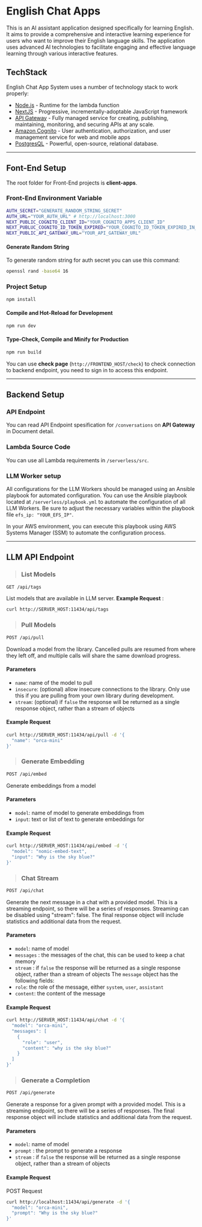 # English Chat Apps
This is an AI assistant application designed specifically for learning English. It aims to provide a comprehensive and interactive learning experience for users who want to improve their English language skills. The application uses advanced AI technologies to facilitate engaging and effective language learning through various interactive features.

## TechStack

English Chat App System uses a number of technology stack to work properly:
- [Node.js](https://nodejs.org/) - Runtime for the lambda function
- [NextJS](https://nextjs.org/) - Progressive, incrementally-adoptable JavaScript framework
- [API Gateway](https://aws.amazon.com/api-gateway/) - Fully managed service for creating, publishing, maintaining, monitoring, and securing APIs at any scale.
- [Amazon Cognito](https://aws.amazon.com/pm/cognito/) - User authentication, authorization, and user management service for web and mobile apps
- [PostgresQL](https://www.postgresql.org) - Powerful, open-source, relational database.

<hr>

## Font-End Setup
The root folder for Front-End projects is **client-apps**.
### Front-End Environment Variable

```sh
AUTH_SECRET="GENERATE_RANDOM_STRING_SECRET"
AUTH_URL="YOUR_AUTH_URL" # http://localhost:3000
NEXT_PUBLIC_COGNITO_CLIENT_ID="YOUR_COGNITO_APPS_CLIENT_ID"
NEXT_PUBLUC_COGNITO_ID_TOKEN_EXPIRED="YOUR_COGNITO_ID_TOKEN_EXPIRED_IN_MINUTES" # 10
NEXT_PUBLIC_API_GATEWAY_URL="YOUR_API_GATEWAY_URL"
```

#### Generate Random String
To generate random string for auth secret you can use this command:
```sh
openssl rand -base64 16
```

### Project Setup

```sh
npm install
```

#### Compile and Hot-Reload for Development

```sh
npm run dev
```

#### Type-Check, Compile and Minify for Production

```sh
npm run build
```

You can use **check page** (`http://FRONTEND_HOST/check`) to check connection to backend endpoint, you need to sign in to access this endpoint.
<hr>

## Backend Setup

### API Endpoint
You can read API Endpoint spesification for `/conversations` on **API Gateway** in Document detail.

### Lambda Source Code
You can use all Lambda requirements in `/serverless/src`.

### LLM Worker setup
All configurations for the LLM Workers should be managed using an Ansible playbook for automated configuration. You can use the Ansible playbook located at `/serverless/playbook.yml` to automate the configuration of all LLM Workers. Be sure to adjust the necessary variables within the playbook file `efs_ip: "YOUR_EFS_IP"`.

In your AWS environment, you can execute this playbook using AWS Systems Manager (SSM) to automate the configuration process.

<hr>

## **LLM API Endpoint**
> ### List Models
```sh
GET /api/tags
```
List models that are available in LLM server. **Example Request** :
```sh
curl http://SERVER_HOST:11434/api/tags
```

> ### Pull Models
```sh
POST /api/pull
```
Download a model from the library. Cancelled pulls are resumed from where they left off, and multiple calls will share the same download progress.

#### Parameters
- `name`: name of the model to pull
- `insecure`: (optional) allow insecure connections to the library. Only use this if you are pulling from your own library during development.
- `stream`: (optional) if `false` the response will be returned as a single response object, rather than a stream of objects
#### Example Request
```sh
curl http://SERVER_HOST:11434/api/pull -d '{
  "name": "orca-mini"
}'
```

> ### Generate Embedding
```sh
POST /api/embed
```
Generate embeddings from a model

#### Parameters
- `model`: name of model to generate embeddings from
- `input`: text or list of text to generate embeddings for

#### Example Request
```sh
curl http://SERVER_HOST:11434/api/embed -d '{
  "model": "nomic-embed-text",
  "input": "Why is the sky blue?"
}'
```

> ### Chat Stream
```sh
POST /api/chat
```
Generate the next message in a chat with a provided model. This is a streaming endpoint, so there will be a series of responses. Streaming can be disabled using "stream": false. The final response object will include statistics and additional data from the request.

#### Parameters
- `model`: name of model
- `messages` : the messages of the chat, this can be used to keep a chat memory
- `stream` : if `false` the response will be returned as a single response object, rather than a stream of objects
The `message` object has the following fields:
- `role`: the role of the message, either `system`, `user`, `assistant`
- `content`: the content of the message

#### Example Request
```sh
curl http://SERVER_HOST:11434/api/chat -d '{
  "model": "orca-mini",
  "messages": [
    {
      "role": "user",
      "content": "why is the sky blue?"
    }
  ]
}'
```

> ### Generate a Completion
```sh
POST /api/generate
```
Generate a response for a given prompt with a provided model. This is a streaming endpoint, so there will be a series of responses. The final response object will include statistics and additional data from the request.

#### Parameters
- `model`: name of model
- `prompt` : the prompt to generate a response
- `stream` : if `false` the response will be returned as a single response object, rather than a stream of objects

#### Example Request
POST Request
```sh
curl http://localhost:11434/api/generate -d '{
  "model": "orca-mini",
  "prompt": "Why is the sky blue?"
}'
```